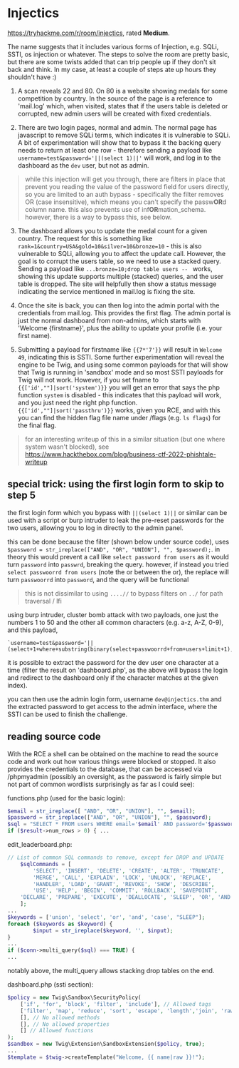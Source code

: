 # Injectics

https://tryhackme.com/r/room/injectics, rated **Medium**. 

The name suggests that it includes various forms of Injection, e.g. SQLi, SSTI, os injection or whatever. The steps to solve the room are pretty basic, but there are some twists added that can trip people up if they don't sit back and think. In my case, at least a couple of steps ate up hours they shouldn't have :)

1. A scan reveals 22 and 80. On 80 is a website showing medals for some competition by country. In the source of the page is a reference to 'mail.log' which, when visited, states that if the users table is deleted or corrupted, new admin users will be created with fixed credentials.

2. There are two login pages, normal and admin. The normal page has javascript to remove SQLi terms, which indicates it is vulnerable to SQLi. A bit of experimentation will show that to bypass it the backing query needs to return at least one row - therefore sending a payload like `username=test&password='||(select 1)||'` will work, and log in to the dashboard as the `dev` user, but not as admin.

> while this injection will get you through, there are filters in place that prevent you reading the value of the password field for users directly, so you are limited to an auth bypass - specifically the filter removes OR (case insensitive), which means you can't specify the passw**OR**d column name. this also prevents use of inf**OR**mation_schema. however, there is a way to bypass this, see below.

3. The dashboard allows you to update the medal count for a given country. The request for this is something like `rank=1&country=USA&gold=10&silver=10&bronze=10` - this is also vulnerable to SQLi, allowing you to affect the update call. However, the goal is to corrupt the users table, so we need to use a stacked query. Sending a payload like `...bronze=10;drop table users -- ` works, showing this update supports multiple (stacked) queries, and the user table is dropped. The site will helpfully then show a status message indicating the service mentioned in mail.log is fixing the site.

4. Once the site is back, you can then log into the admin portal with the credentials from mail.log. This provides the first flag. The admin portal is just the normal dashboard from non-admins, which starts with 'Welcome {firstname}', plus the ability to update your profile (i.e. your first name).

5. Submitting a payload for firstname like `{{7*'7'}}` will result in `Welcome 49`, indicating this is SSTI. Some further experimentation will reveal the engine to be Twig, and using some common payloads for that will show that Twig is running in 'sandbox' mode and so most SSTI payloads for Twig will not work. However, if you set fname to `{{['id',""]|sort('system')}}` you will get an error that says the php function `system` is disabled - this indicates that this payload will work, and you just need the right php function. `{{['id',""]|sort('passthru')}}` works, given you RCE, and with this you can find the hidden flag file name under /flags (e.g. `ls flags`) for the final flag.

> for an interesting writeup of this in a similar situation (but one where system wasn't blocked), see https://www.hackthebox.com/blog/business-ctf-2022-phishtale-writeup

## special trick: using the first login form to skip to step 5

the first login form which you bypass with `||(select 1)||` or similar can be used with a script or burp intruder to leak the pre-reset passwords for the two users, allowing you to log in directly to the admin panel. 

this can be done because the filter (shown below under source code), uses `$password = str_ireplace(["AND", "OR", "UNION"], "", $password);`. in theory this would prevent a call like `select password from users` as it would turn `password` into `passwrd`, breaking the query. however, if instead you tried `select passwoorrd from users` (note the or between the or), the replace will turn `passwoorrd` into `password`, and the query will be functional 

> this is not dissimilar to using `....//` to bypass filters on `../` for path traversal / lfi

using burp intruder, cluster bomb attack with two payloads, one just the numbers 1 to 50 and the other all common characters (e.g. a-z, A-Z, 0-9), and this payload,

```
`username=test&password='||(select+1+where+substring(binary(select+passwoorrd+from+users+limit+1),§1§,1)+=+'§2§')||'
```

it is possible to extract the password for the dev user one character at a time (filter the result on 'dashboard.php', as the above will bypass the login and redirect to the dashboard only if the character matches at the given index).

you can then use the admin login form, username `dev@injectics.thm` and the extracted password to get access to the admin interface, where the SSTI can be used to finish the challenge.

## reading source code

With the RCE a shell can be obtained on the machine to read the source code and work out how various things were blocked or stopped. It also provides the credentials to the database, that can be accessed via /phpmyadmin (possibly an oversight, as the password is fairly simple but not part of common wordlists surprisingly as far as I could see):

functions.php (used for the basic login):

```php
$email = str_ireplace([ "AND", "OR", "UNION"], "", $email);
$password = str_ireplace(["AND", "OR", "UNION"], "", $password);
$sql = "SELECT * FROM users WHERE email='$email' AND password='$password'";
if ($result->num_rows > 0) { ...
```

edit_leaderboard.php:

```php
// List of common SQL commands to remove, except for DROP and UPDATE
    $sqlCommands = [
        'SELECT', 'INSERT', 'DELETE', 'CREATE', 'ALTER', 'TRUNCATE',
        'MERGE', 'CALL', 'EXPLAIN', 'LOCK', 'UNLOCK', 'REPLACE',
        'HANDLER', 'LOAD', 'GRANT', 'REVOKE', 'SHOW', 'DESCRIBE',
        'USE', 'HELP', 'BEGIN', 'COMMIT', 'ROLLBACK', 'SAVEPOINT',
    'DECLARE', 'PREPARE', 'EXECUTE', 'DEALLOCATE', 'SLEEP', 'OR', 'AND', 'CURSOR'
    ];
...
$keywords = ['union', 'select', 'or', 'and', 'case', "SLEEP"];
foreach ($keywords as $keyword) {
        $input = str_ireplace($keyword, '', $input);
}
...
if ($conn->multi_query($sql) === TRUE) {
...
```

notably above, the multi_query allows stacking drop tables on the end.

dashboard.php (ssti section):

```php
$policy = new Twig\Sandbox\SecurityPolicy(
    ['if', 'for', 'block', 'filter', 'include'], // Allowed tags
    ['filter', 'map', 'reduce', 'sort', 'escape', 'length','join', 'raw', 'upper'], // Allowed filters
    [], // No allowed methods
    [], // No allowed properties
    [] // Allowed functions
);
$sandbox = new Twig\Extension\SandboxExtension($policy, true);
...
$template = $twig->createTemplate("Welcome, {{ name|raw }}!");
```
